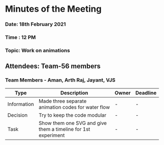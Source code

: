 # Minutes of the Meeting 

### Date: 18th February 2021
### Time : 12 PM
### Topic: Work on animations

## Attendees: Team-56 members

### Team Members - Aman, Arth Raj, Jayant, VJS

Type | Description | Owner | Deadline
-----|-------------|-------|---------
Information | Made three separate animation codes for water flow | - | -
Decision | Try to keep the code modular | - | -
Task | Show them one SVG and give them a timeline for 1st experiment | - | -

